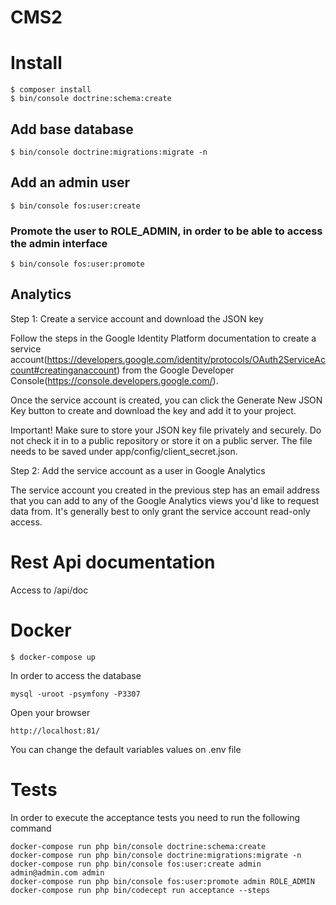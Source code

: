 CMS2
====

# Install

```
$ composer install
$ bin/console doctrine:schema:create
```

## Add base database 

```
$ bin/console doctrine:migrations:migrate -n
```


## Add an admin user

```
$ bin/console fos:user:create
```

### Promote the user to ROLE_ADMIN, in order to be able to access the admin interface

```
$ bin/console fos:user:promote
```

## Analytics

Step 1: Create a service account and download the JSON key

Follow the steps in the Google Identity Platform documentation to create a service account(https://developers.google.com/identity/protocols/OAuth2ServiceAccount#creatinganaccount) from the Google Developer Console(https://console.developers.google.com/).

Once the service account is created, you can click the Generate New JSON Key button to create and download the key and add it to your project.

Important!  Make sure to store your JSON key file privately and securely. Do not check it in to a public repository or store it on a public server. The file needs to be saved under app/config/client_secret.json.

Step 2: Add the service account as a user in Google Analytics

The service account you created in the previous step has an email address that you can add to any of the Google Analytics views you'd like to request data from. It's generally best to only grant the service account read-only access.

# Rest Api documentation

Access to /api/doc

# Docker

```
$ docker-compose up
```
In order to access the database

```
mysql -uroot -psymfony -P3307
```

Open your browser

```
http://localhost:81/
```

You can change the default variables values on .env file

# Tests

In order to execute the acceptance tests you need to run the following command

```
docker-compose run php bin/console doctrine:schema:create
docker-compose run php bin/console doctrine:migrations:migrate -n
docker-compose run php bin/console fos:user:create admin admin@admin.com admin
docker-compose run php bin/console fos:user:promote admin ROLE_ADMIN
docker-compose run php bin/codecept run acceptance --steps
```
